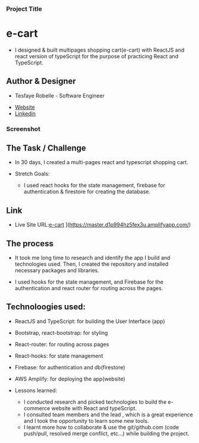 ### Project Title

# e-cart

- I designed & built multipages shopping cart(e-cart) with ReactJS and react version of typeScript for the purpose of practicing React and TypeScript.

## Author & Designer

- Tesfaye Robelle - Software Engineer

* [Website](https://github.com/tdebella)
* [Linkedin](https://www.linkedin.com/in/tesfaye-robelle-4a2b7921a/)

### Screenshot

## The Task / Challenge

- In 30 days, I created a multi-pages react and typescript shopping cart.

- Stretch Goals:

  - I used react hooks for the state management, firebase for authentication & firestore for creating the database.

## Link

- Live Site URL:[e-cart]() ](https://master.d1p994hz5fex3u.amplifyapp.com/)

## The process

- It took me long time to research and identify the app I build and technologies used. Then, I created the repository and installed necessary packages and libraries. <br/>

- I used hooks for the state management, and Firebase for the authentication and react router for routing across the pages.

## Technoloogies used:

- ReactJS and TypeScript: for building the User Interface (app)
- Bootstrap, react-bootstrap: for styling
- React-router: for routing across pages
- React-hooks: for state management
- Firebase: for authentication and db(firestore)
- AWS Amplify: for deploying the app(website)

- Lessons learned:
  - I conducted research and picked technologies to build the e-commerce website with React and typeScript.
  - I consulted team members and the lead , which is a great experience and I took the opportunity to learn some new tools.
  - I learnt more how to collaborate & use the git/github.com (code push/pull, resolved merge conflict, etc...) while building the project.
